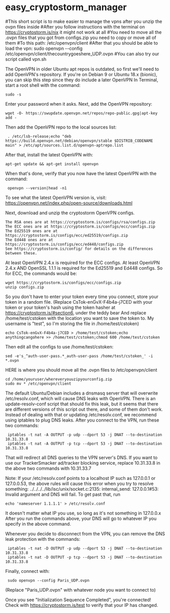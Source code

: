 # easy_cryptostorm_manager
#This short script is to make easier to manage the vpns after you unzip the ovpn files inside 
#After you follow instructions with the terminal on https://cryptostorm.is/nix it might not work at all
#You need to move all the .ovpn files that you got from configs.zip you need to copy or move all of them 
#To this path: /etc/openvpn/client
#After that you should be able to load the vpn: sudo openvpn --config /etc/openvpn/client/thecountrygoeshere_UDP.ovpn
#You can also try our script called vpn.sh 



The OpenVPN in older Ubuntu apt repos is outdated, so first we'll need to add OpenVPN's repository.
If you're on Debian 9 or Ubuntu 18.x (bionic), you can skip this step since they do include a later OpenVPN
In Terminal, start a root shell with the command:

    sudo -s

Enter your password when it asks. Next, add the OpenVPN repository:

    wget -O- https://swupdate.openvpn.net/repos/repo-public.gpg|apt-key add -

Then add the OpenVPN repo to the local sources list:

     . /etc/lsb-release;echo "deb https://build.openvpn.net/debian/openvpn/stable $DISTRIB_CODENAME main" > /etc/apt/sources.list.d/openvpn-aptrepo.list


After that, install the latest OpenVPN with:

    apt-get update && apt-get install openvpn

When that's done, verify that you now have the latest OpenVPN with the command:

     openvpn --version|head -n1

To see what the latest OpenVPN version is, visit: https://openvpn.net/index.php/open-source/downloads.html

 
Next, download and unzip the cryptostorm OpenVPN configs.

    The RSA ones are at https://cryptostorm.is/configs/rsa/configs.zip
    The ECC ones are at https://cryptostorm.is/configs/ecc/configs.zip
    The Ed25519 ones are at https://cryptostorm.is/configs/ecc/ed25519/configs.zip
    The Ed448 ones are at https://cryptostorm.is/configs/ecc/ed448/configs.zip
    See https://cryptostorm.is/config/ for details on the differences between these.

At least OpenVPN 2.4.x is required for the ECC configs.
At least OpenVPN 2.4.x AND OpenSSL 1.1.1 is required for the Ed25519 and Ed448 configs.
So for ECC, the commands would be:

    wget https://cryptostorm.is/configs/ecc/configs.zip
    unzip configs.zip


So you don't have to enter your token every time you connect, store your token in a random file.
(Replace CsTok-enGvX-F4b4a-j7CED with your token or your token's hash using the token hasher at https://cryptostorm.is/#section6, under the teddy bear
And replace /home/test/cstoken with the location you want to save the token to. My username is "test", so I'm storing the file in /home/test/cstoken)

    echo CsTok-enGvX-F4b4a-j7CED > /home/test/cstoken;echo anythingcangohere >> /home/test/cstoken;chmod 600 /home/test/cstoken

Then edit all the configs to use /home/test/cstoken:

    sed -e's_^auth-user-pass.*_auth-user-pass /home/test/cstoken_' -i *.ovpn


HERE is where you should move all the .ovpn files to /etc/openvpn/client                                                                                      

    cd /home/youruser/whereveryouuzipyourconfig.zip
    sudo mv * /etc/openvpn/client

The default Ubuntu/Debian includes a dnsmasq server that will overwrite /etc/resolv.conf, which will cause DNS leaks with OpenVPN.
There is an update-resolv-conf script that should fix this leak, but it seems that there are different versions of this script out there, and some of them don't work.
Instead of dealing with that or updating /etc/resolv.conf, we recommend using iptables to plug DNS leaks.
After you connect to the VPN, run these two commands:

     iptables -t nat -A OUTPUT -p udp --dport 53 -j DNAT --to-destination 10.31.33.8
     iptables -t nat -A OUTPUT -p tcp --dport 53 -j DNAT --to-destination 10.31.33.8

That will redirect all DNS queries to the VPN server's DNS.
If you want to use our TrackerSmacker ad/tracker blocking service, replace 10.31.33.8 in the above two commands with 10.31.33.7

Note: If your /etc/resolv.conf points to a localhost IP such as 127.0.0.1 or 127.0.0.53, the above rules will cause this error when you try to resolve something:
../../../../lib/isc/unix/socket.c:2135: internal_send: 127.0.0.1#53: Invalid argument
and DNS will fail. To get past that, run

    echo 'nameserver 1.1.1.1' > /etc/resolv.conf

It doesn't matter what IP you use, so long as it's not something in 127.0.0.x
After you run the commands above, your DNS will go to whatever IP you specify in the above command.

Whenever you decide to disconnect from the VPN, you can remove the DNS leak protection with the commands:

     iptables -t nat -D OUTPUT -p udp --dport 53 -j DNAT --to-destination 10.31.33.8
     iptables -t nat -D OUTPUT -p tcp --dport 53 -j DNAT --to-destination 10.31.33.8


Finally, connect with:

     sudo openvpn --config Paris_UDP.ovpn
(Replace "Paris_UDP.ovpn" with whatever node you want to connect to)

Once you see "Initialization Sequence Completed", you're connected!
Check with https://cryptostorm.is/test to verify that your IP has changed.


